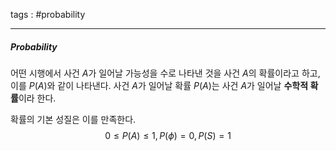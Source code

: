 tags : #probability 

---
##### Probability
어떤 시행에서 사건 $A$가 일어날 가능성을 수로 나타낸 것을 사건 $A$의 확률이라고 하고, 이를
$P(A)$와 같이 나타낸다. 사건 $A$가 일어날 확률 $P(A)$는 사건 $A$가 일어날 **수학적 확률**이라 한다.

확률의 기본 성질은 이를 만족한다.
$$0\leq P(A)\leq 1, P(\phi)=0, P(S)=1$$